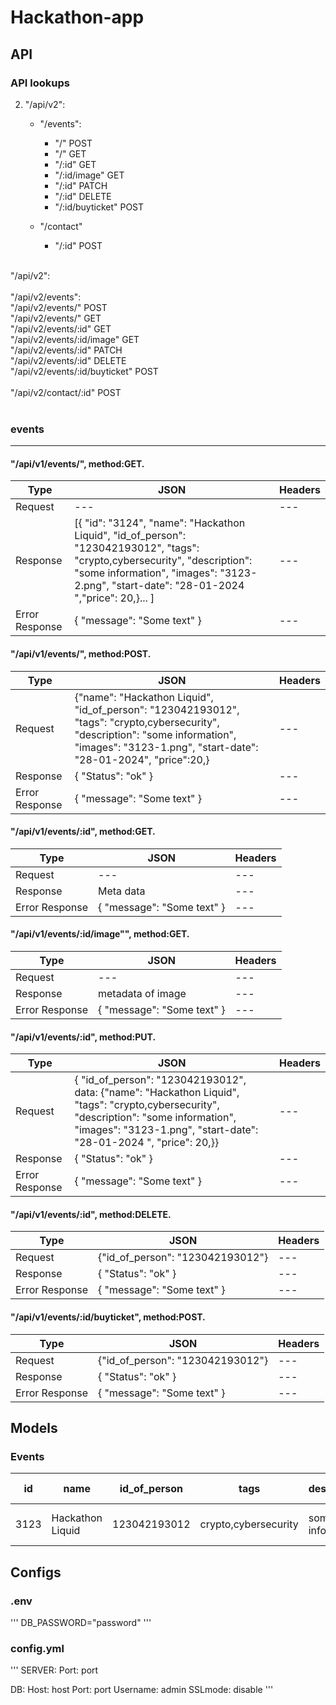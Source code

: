 # Hackathon-app
## API

### API lookups
2. "/api/v2":
      - "/events":
          - "/"              POST  
          - "/"              GET 
          - "/:id"           GET 
          - "/:id/image"     GET
          - "/:id"           PATCH   
          - "/:id"           DELETE 
          - "/:id/buyticket" POST

      - "/contact"
          - "/:id"           POST 
<br>
"/api/v2":<br>
<br>
"/api/v2/events":<br>
"/api/v2/events/"              POST<br>
"/api/v2/events/"              GET<br>
"/api/v2/events/:id"           GET<br>
"/api/v2/events/:id/image"     GET<br>
"/api/v2/events/:id"           PATCH<br>
"/api/v2/events/:id"           DELETE<br>
"/api/v2/events/:id/buyticket" POST<br>
<br>
"/api/v2/contact/:id"          POST<br>

<br>
<h3>events</h3>
<hr>
<h4>"/api/v1/events/", method:GET.</h4>

Type | JSON | Headers
--- | --- | ---
Request | --- | ---
Response | [{ "id": "3124",  "name": "Hackathon Liquid",  "id_of_person": "123042193012",  "tags": "crypto,cybersecurity",  "description": "some information",  "images": "3123-2.png",  "start-date": "28-01-2024 ","price": 20,}... ] | ---
Error Response | { "message": "Some text" } | ---

<h4>"/api/v1/events/", method:POST.</h4>

Type | JSON | Headers 
--- | --- | --- 
Request | {"name": "Hackathon Liquid",  "id_of_person": "123042193012",  "tags": "crypto,cybersecurity",  "description": "some information",  "images": "3123-1.png",  "start-date": "28-01-2024", "price":20,} | ---
Response | { "Status": "ok" } | --- 
Error Response | { "message": "Some text" } | --- 

<h4>"/api/v1/events/:id", method:GET.</h4>

Type | JSON | Headers
--- | --- | --- 
Request | --- | --- 
Response | Meta data | ---
Error Response | { "message": "Some text" } | --- 

<h4>"/api/v1/events/:id/image"", method:GET.</h4>

Type | JSON | Headers
--- | --- | --- 
Request | --- | --- 
Response | metadata of image | ---
Error Response | { "message": "Some text" } | --- 

<h4>"/api/v1/events/:id", method:PUT.</h4>

Type | JSON | Headers 
--- | --- | --- 
Request | { "id_of_person": "123042193012", data: {"name": "Hackathon Liquid", "tags": "crypto,cybersecurity",  "description": "some information",  "images": "3123-1.png",  "start-date": "28-01-2024 ", "price": 20,}}  | ---
Response | { "Status": "ok" } | ---
Error Response | { "message": "Some text" } | --- 

<h4>"/api/v1/events/:id", method:DELETE.</h4>

Type | JSON | Headers 
--- | --- | --- 
Request | {"id_of_person": "123042193012"} | ---
Response | { "Status": "ok" } | --- 
Error Response | { "message": "Some text" } | --- 

<h4>"/api/v1/events/:id/buyticket", method:POST.</h4>

Type | JSON | Headers 
--- | --- | --- 
Request | {"id_of_person": "123042193012"} | ---
Response | { "Status": "ok" } | --- 
Error Response | { "message": "Some text" } | ---


## Models
### Events

id   | name | id_of_person | tags | description | images | start-date | price
--- | --- | --- | --- | --- | --- | --- | ---
3123 | Hackathon Liquid | 123042193012 | crypto,cybersecurity | some information | 3123-1.png,3123-2.png | 28-01-2024 | 20

## Configs
### .env
'''
DB_PASSWORD="password"
'''

### config.yml
'''
SERVER:
	Port: port
	
DB:
	Host: host
	Port: port
	Username: admin
	SSLmode: disable
'''

